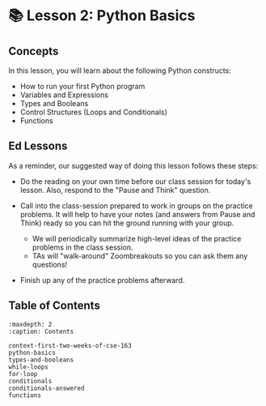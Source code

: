 # 📚 Lesson 2: Python Basics

## Concepts

In this lesson, you will learn about the following Python constructs:

- How to run your first Python program
- Variables and Expressions
- Types and Booleans
- Control Structures (Loops and Conditionals)
- Functions

## Ed Lessons

As a reminder, our suggested way of doing this lesson follows these steps:

- Do the reading on your own time before our class session for today's lesson. Also, respond to the "Pause and Think" question.
- Call into the class-session prepared to work in groups on the practice problems. It will help to have your notes (and answers from Pause and Think) ready so you can hit the ground running with your group.

  - We will periodically summarize high-level ideas of the practice problems in the class session.
  - TAs will "walk-around" Zoombreakouts so you can ask them any questions!

- Finish up any of the practice problems afterward.

## Table of Contents

```{toctree}
:maxdepth: 2
:caption: Contents

context-first-two-weeks-of-cse-163
python-basics
types-and-booleans
while-loops
for-loop
conditionals
conditionals-answered
functions
```
